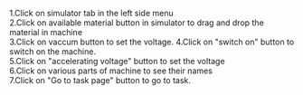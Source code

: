 1.Click on simulator tab in  the left side menu<br>
2.Click on available material button in simulator to drag and drop the material in machine<br>
3.Click on vaccum button to set the voltage.
4.Click on "switch on" button to switch on the machine.<br>
5.Click on "accelerating voltage" button to set the voltage<br>
6.Click on various parts of machine to see their names<br>
7.Click on "Go to task page" button to go to task.<br>